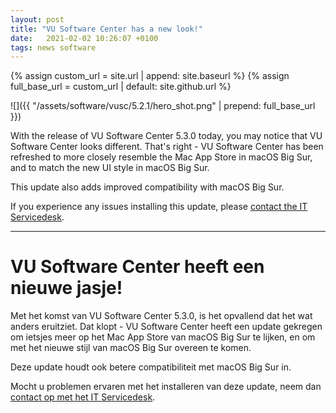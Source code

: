 ```yaml
---
layout: post
title: "VU Software Center has a new look!"
date:   2021-02-02 10:26:07 +0100
tags: news software
---
```

{% assign custom_url = site.url | append: site.baseurl %}
{% assign full_base_url = custom_url | default: site.github.url %}

![]({{ "/assets/software/vusc/5.2.1/hero_shot.png" | prepend: full_base_url }})


With the release of VU Software Center 5.3.0 today, you may notice that VU Software Center looks different.
That's right - VU Software Center has been refreshed to more closely resemble the Mac App Store in macOS Big Sur, and to match the new UI style in macOS Big Sur.

This update also adds improved compatibility with macOS Big Sur.

If you experience any issues installing this update, please [contact the IT Servicedesk](mailto:servicedesk.it@vu.nl?subject=Problems%20with%20VUSC%20Update%205.2.1).

---
# VU Software Center heeft een nieuwe jasje!
Met het komst van VU Software Center 5.3.0, is het opvallend dat het wat anders eruitziet.
Dat klopt - VU Software Center heeft een update gekregen om ietsjes meer op het Mac App Store van macOS Big Sur te lijken, en om met het nieuwe stijl van macOS Big Sur overeen te komen.

Deze update houdt ook betere compatibiliteit met macOS Big Sur in.

Mocht u problemen ervaren met het installeren van deze update, neem dan [contact op met het IT Servicedesk](mailto:servicedesk.it@vu.nl?subject=Problemen%20met%20VUSC%20Update%205.2.1).